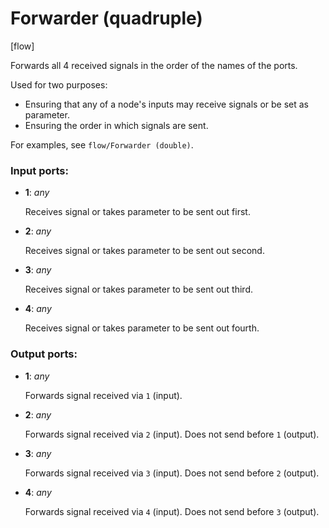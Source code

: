# Forwarder (quadruple)

[flow]

Forwards all 4 received signals in the order of the names of the ports.

Used for two purposes:
* Ensuring that any of a node's inputs may receive signals or be set as parameter.
* Ensuring the order in which signals are sent.

For examples, see `flow/Forwarder (double)`.

### Input ports:

* __1__: _any_

    Receives signal or takes parameter to be sent out first.



* __2__: _any_

    Receives signal or takes parameter to be sent out second.



* __3__: _any_

    Receives signal or takes parameter to be sent out third.



* __4__: _any_

    Receives signal or takes parameter to be sent out fourth.



### Output ports:

* __1__: _any_

    Forwards signal received via `1` (input).



* __2__: _any_

    Forwards signal received via `2` (input). Does not send before `1` (output).



* __3__: _any_

    Forwards signal received via `3` (input). Does not send before `2` (output).



* __4__: _any_

    Forwards signal received via `4` (input). Does not send before `3` (output).



